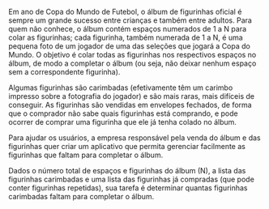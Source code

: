 Em ano de Copa do Mundo de Futebol, o álbum de figurinhas oficial é sempre um grande sucesso entre crianças e também entre adultos. Para quem não conhece, o álbum contém espaços numerados de 1 a N para colar as figurinhas; cada figurinha, também numerada de 1 a N, é uma pequena foto de um jogador de uma das seleções que jogará a Copa do Mundo. O objetivo é colar todas as figurinhas nos respectivos espaços no álbum, de modo a completar o álbum (ou seja, não deixar nenhum espaço sem a correspondente figurinha).

Algumas figurinhas são carimbadas (efetivamente têm um carimbo impresso sobre a fotografia do jogador) e são mais raras, mais difíceis de conseguir. As figurinhas são vendidas em envelopes fechados, de forma que o comprador não sabe quais figurinhas está comprando, e pode ocorrer de comprar uma figurinha que ele já tenha colado no álbum.

Para ajudar os usuários, a empresa responsável pela venda do álbum e das figurinhas quer criar um aplicativo que permita gerenciar facilmente as figurinhas que faltam para completar o álbum.

Dados o número total de espaços e figurinhas do álbum (N), a lista das figurinhas carimbadas e uma lista das figurinhas já compradas (que pode conter figurinhas repetidas), sua tarefa é determinar quantas figurinhas carimbadas faltam para completar o álbum.
